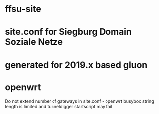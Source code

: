 # ffsu-site
# site.conf for Siegburg Domain Soziale Netze
# generated for 2019.x based gluon
# openwrt

Do not extend number of gateways in site.conf  - openwrt busybox string length is limited and tunneldigger startscript may fail
